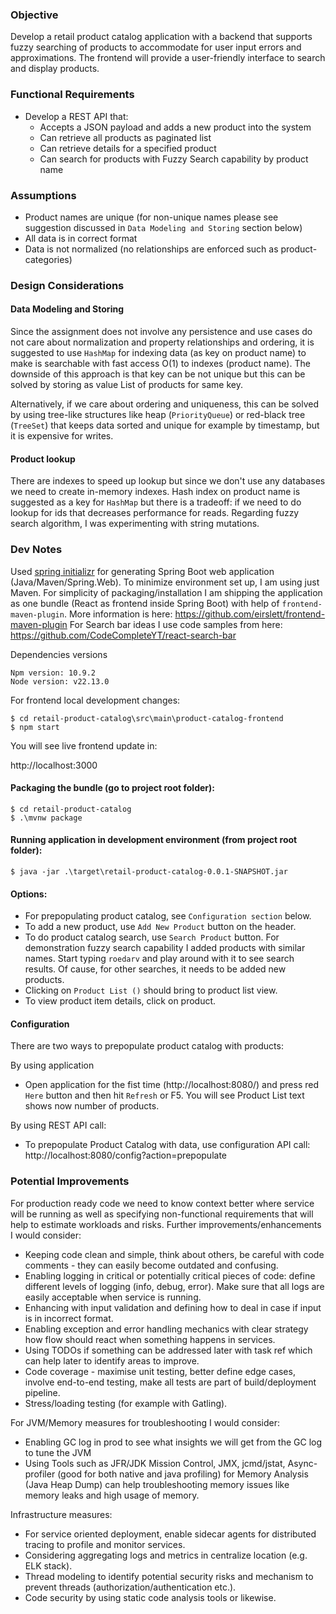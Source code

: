 
### Objective
Develop a retail product catalog application with a backend that supports fuzzy searching of products to accommodate for user input errors and approximations. The frontend will provide a user-friendly interface to search and display products.

### Functional Requirements
- Develop a REST API that:
  - Accepts a JSON payload and adds a new product into the system
  - Can retrieve all products as paginated list
  - Can retrieve details for a specified product
  - Can search for products with Fuzzy Search capability by product name
     
### Assumptions
- Product names are unique (for non-unique names please see suggestion discussed in `Data Modeling and Storing` section below)
- All data is in correct format
- Data is not normalized (no relationships are enforced such as product-categories)

### Design Considerations

#### Data Modeling and Storing
Since the assignment does not involve any persistence and use cases do not care about normalization and property relationships and ordering, it is suggested to use `HashMap` for indexing data (as key on product name) to make is searchable with fast access O(1) to indexes (product name).
The downside of this approach is that key can be not unique but this can be solved by storing as value List of products for same key.

Alternatively, if we care about ordering and uniqueness, this can be solved by using tree-like structures like heap (`PriorityQueue`) or red-black tree (`TreeSet`) that keeps data sorted and unique for example by timestamp, but it is expensive for writes.

#### Product lookup
There are indexes to speed up lookup but since we don't use any databases we need to create in-memory indexes. Hash index on product name is suggested as a key for `HashMap` but there is a tradeoff: if we need to do lookup for ids that decreases performance for reads. 
Regarding fuzzy search algorithm, I was experimenting with string mutations.

### Dev Notes
Used [spring initializr](https://start.spring.io/) for generating Spring Boot web application (Java/Maven/Spring.Web).
To minimize environment set up, I am using just Maven.
For simplicity of packaging/installation I am shipping the application as one bundle (React as frontend inside Spring Boot) with help of `frontend-maven-plugin`. More information is here: https://github.com/eirslett/frontend-maven-plugin
For Search bar ideas I use code samples from here: https://github.com/CodeCompleteYT/react-search-bar

Dependencies versions
```
Npm version: 10.9.2
Node version: v22.13.0
```

For frontend local development changes: 
```
$ cd retail-product-catalog\src\main\product-catalog-frontend
$ npm start
```

You will see live frontend update in:

http://localhost:3000

#### Packaging the bundle (go to project root folder):
```
$ cd retail-product-catalog
$ .\mvnw package
```

#### Running application in development environment (from project root folder):

`$ java -jar .\target\retail-product-catalog-0.0.1-SNAPSHOT.jar`

#### Options:
- For prepopulating product catalog, see `Configuration section` below. 
- To add a new product, use `Add New Product` button on the header. 
- To do product catalog search, use `Search Product` button. For demonstration fuzzy search capability I added products with similar names. Start typing `roedarv` and play around with it to see search results. Of cause, for other searches, it needs to be added new products.
- Clicking on `Product List ()` should bring to product list view.
- To view product item details, click on product.

#### Configuration
There are two ways to prepopulate product catalog with products:

By using application 
- Open application for the fist time (http://localhost:8080/) and press red `Here` button and then hit `Refresh` or F5. You will see Product List text shows now number of products.

By using REST API call:
- To prepopulate Product Catalog with data, use configuration API call: http://localhost:8080/config?action=prepopulate

### Potential Improvements
For production ready code we need to know context better where service will be running as well as specifying non-functional requirements that will help to estimate workloads and risks. Further improvements/enhancements I would consider:
- Keeping code clean and simple, think about others, be careful with code comments - they can easily become outdated and confusing.
- Enabling logging in critical or potentially critical pieces of code: define different levels of logging (info, debug, error). Make sure that all logs are easily acceptable when service is running.
- Enhancing with input validation and defining how to deal in case if input is in incorrect format.
- Enabling exception and error handling mechanics with clear strategy how flow should react when something happens in services.
- Using TODOs if something can be addressed later with task ref which can help later to identify areas to improve.
- Code coverage - maximise unit testing, better define edge cases, involve end-to-end testing, make all tests are part of build/deployment pipeline.
- Stress/loading testing (for example with Gatling).

For JVM/Memory measures for troubleshooting I would consider:
- Enabling GC log in prod to see what insights we will get from the GC log to tune the JVM
- Using Tools such as JFR/JDK Mission Control, JMX, jcmd/jstat, Async-profiler (good for both native and java profiling) for Memory Analysis (Java Heap Dump) can help troubleshooting memory issues like memory leaks and high usage of memory.

Infrastructure measures:
- For service oriented deployment, enable sidecar agents for distributed tracing to profile and monitor services.
- Considering aggregating logs and metrics in centralize location (e.g. ELK stack).
- Thread modeling to identify potential security risks and mechanism to prevent threads (authorization/authentication etc.).
- Code security by using static code analysis tools or likewise.